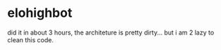 # elohighbot

did it in about 3 hours, the architeture is pretty dirty... but i am 2 lazy to clean this code.
